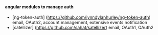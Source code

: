 #### angular modules to manage auth
- [ng-token-auth] (https://github.com/lynndylanhurley/ng-token-auth) email, OAuth2, account management, extensive events notification
- [satellizer] (https://github.com/sahat/satellizer) email, OAuth1, OAuth2

